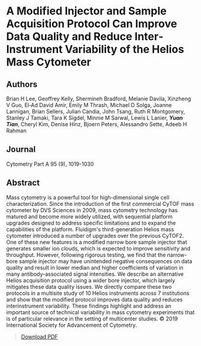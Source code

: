 # A Modified Injector and Sample Acquisition Protocol Can Improve Data Quality and Reduce Inter‐Instrument Variability of the Helios Mass Cytometer


<!--more-->

## Authors
Brian H Lee, Geoffrey Kelly, Shermineh Bradford, Melanie Davila, Xinzheng V Guo, El‐Ad David Amir, Emily M Thrash, Michael D Solga, Joanne Lannigan, Brian Sellers, Julian Candia, John Tsang, Ruth R Montgomery, Stanley J Tamaki, Tara K Sigdel, Minnie M Sarwal, Lewis L Lanier, ***Yuan Tian***, Cheryl Kim, Denise Hinz, Bjoern Peters, Alessandro Sette, Adeeb H Rahman

## Journal
Cytometry Part A 95 (9), 1019-1030

## Abstract
Mass cytometry is a powerful tool for high-dimensional single cell characterization. Since the introduction of the first commercial CyTOF mass cytometer by DVS Sciences in 2009, mass cytometry technology has matured and become more widely utilized, with sequential platform upgrades designed to address specific limitations and to expand the capabilities of the platform. Fluidigm's third-generation Helios mass cytometer introduced a number of upgrades over the previous CyTOF2. One of these new features is a modified narrow bore sample injector that generates smaller ion clouds, which is expected to improve sensitivity and throughput. However, following rigorous testing, we find that the narrow-bore sample injector may have unintended negative consequences on data quality and result in lower median and higher coefficients of variation in many antibody-associated signal intensities. We describe an alternative Helios acquisition protocol using a wider bore injector, which largely mitigates these data quality issues. We directly compare these two protocols in a multisite study of 10 Helios instruments across 7 institutions and show that the modified protocol improves data quality and reduces interinstrument variability. These findings highlight and address an important source of technical variability in mass cytometry experiments that is of particular relevance in the setting of multicenter studies. © 2019 International Society for Advancement of Cytometry.

> [Download PDF](Modified-Injector.pdf)
